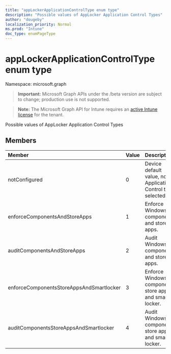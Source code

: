 ```yaml
---
title: "appLockerApplicationControlType enum type"
description: "Possible values of AppLocker Application Control Types"
author: "dougeby"
localization_priority: Normal
ms.prod: "Intune"
doc_type: enumPageType
---
```


# appLockerApplicationControlType enum type

Namespace: microsoft.graph

> **Important:** Microsoft Graph APIs under the /beta version are subject to change; production use is not supported.

> **Note:** The Microsoft Graph API for Intune requires an [active Intune license](https://go.microsoft.com/fwlink/?linkid=839381) for the tenant.

Possible values of AppLocker Application Control Types

## Members
|Member|Value|Description|
|:---|:---|:---|
|notConfigured|0|Device default value, no Application Control type selected.|
|enforceComponentsAndStoreApps|1|Enforce Windows component and store apps.|
|auditComponentsAndStoreApps|2|Audit Windows component and store apps.|
|enforceComponentsStoreAppsAndSmartlocker|3|Enforce Windows components, store apps and smart locker.|
|auditComponentsStoreAppsAndSmartlocker|4|Audit Windows components, store apps and smart locker​.|




